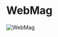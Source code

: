 # WebMag
![WebMag](https://user-images.githubusercontent.com/62444892/151712147-a7f84d30-2690-421c-ac65-2d1cba664c7c.png)
